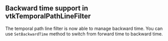 ## Backward time support in vtkTemporalPathLineFilter

The temporal path line filter is now able to manage backward time.
You can use `SetBackwardTime` method to switch from forward time to backward time.
